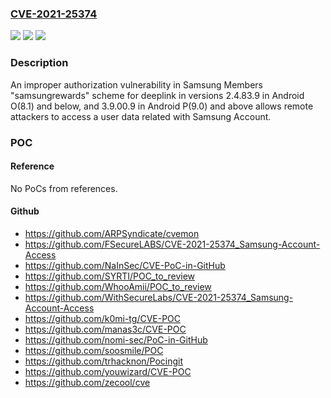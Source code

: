 ### [CVE-2021-25374](https://cve.mitre.org/cgi-bin/cvename.cgi?name=CVE-2021-25374)
![](https://img.shields.io/static/v1?label=Product&message=Samsung%20Members&color=blue)
![](https://img.shields.io/static/v1?label=Version&message=Android%20O(8.x)%20and%20below%3C%202.4.83.9%20&color=brighgreen)
![](https://img.shields.io/static/v1?label=Vulnerability&message=CWE-285%20Improper%20Authorization&color=brighgreen)

### Description

An improper authorization vulnerability in Samsung Members "samsungrewards" scheme for deeplink in versions 2.4.83.9 in Android O(8.1) and below, and 3.9.00.9 in Android P(9.0) and above allows remote attackers to access a user data related with Samsung Account.

### POC

#### Reference
No PoCs from references.

#### Github
- https://github.com/ARPSyndicate/cvemon
- https://github.com/FSecureLABS/CVE-2021-25374_Samsung-Account-Access
- https://github.com/NaInSec/CVE-PoC-in-GitHub
- https://github.com/SYRTI/POC_to_review
- https://github.com/WhooAmii/POC_to_review
- https://github.com/WithSecureLabs/CVE-2021-25374_Samsung-Account-Access
- https://github.com/k0mi-tg/CVE-POC
- https://github.com/manas3c/CVE-POC
- https://github.com/nomi-sec/PoC-in-GitHub
- https://github.com/soosmile/POC
- https://github.com/trhacknon/Pocingit
- https://github.com/youwizard/CVE-POC
- https://github.com/zecool/cve

